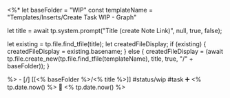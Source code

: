 <%*
let baseFolder = "WIP"
const templateName = "Templates/Inserts/Create Task WIP - Graph"

let title = await tp.system.prompt("Title (create Note Link)", null, true, false);

let existing = tp.file.find_tfile(title);
let createdFileDisplay;
if (existing) {
  createdFileDisplay = existing.basename;
} else {
  createdFileDisplay = (await tp.file.create_new(tp.file.find_tfile(templateName), title, true, "/" + baseFolder));
}

%>   - [/] [[<% baseFolder %>/<% title %>]] #status/wip    #task  ➕ <% tp.date.now() %> 🛫 <% tp.date.now() %>